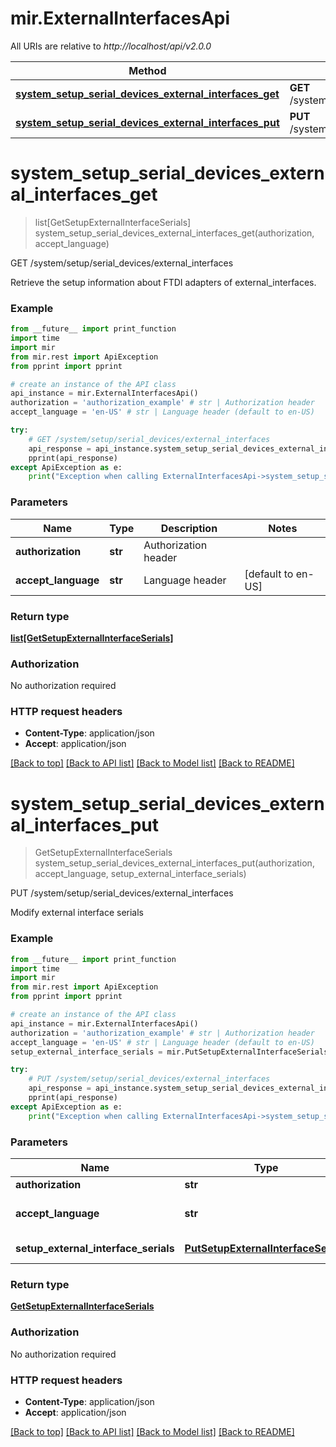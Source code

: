 # mir.ExternalInterfacesApi

All URIs are relative to *http://localhost/api/v2.0.0*

Method | HTTP request | Description
------------- | ------------- | -------------
[**system_setup_serial_devices_external_interfaces_get**](ExternalInterfacesApi.md#system_setup_serial_devices_external_interfaces_get) | **GET** /system/setup/serial_devices/external_interfaces | GET /system/setup/serial_devices/external_interfaces
[**system_setup_serial_devices_external_interfaces_put**](ExternalInterfacesApi.md#system_setup_serial_devices_external_interfaces_put) | **PUT** /system/setup/serial_devices/external_interfaces | PUT /system/setup/serial_devices/external_interfaces


# **system_setup_serial_devices_external_interfaces_get**
> list[GetSetupExternalInterfaceSerials] system_setup_serial_devices_external_interfaces_get(authorization, accept_language)

GET /system/setup/serial_devices/external_interfaces

Retrieve the setup information about FTDI adapters of external_interfaces.

### Example
```python
from __future__ import print_function
import time
import mir
from mir.rest import ApiException
from pprint import pprint

# create an instance of the API class
api_instance = mir.ExternalInterfacesApi()
authorization = 'authorization_example' # str | Authorization header
accept_language = 'en-US' # str | Language header (default to en-US)

try:
    # GET /system/setup/serial_devices/external_interfaces
    api_response = api_instance.system_setup_serial_devices_external_interfaces_get(authorization, accept_language)
    pprint(api_response)
except ApiException as e:
    print("Exception when calling ExternalInterfacesApi->system_setup_serial_devices_external_interfaces_get: %s\n" % e)
```

### Parameters

Name | Type | Description  | Notes
------------- | ------------- | ------------- | -------------
 **authorization** | **str**| Authorization header | 
 **accept_language** | **str**| Language header | [default to en-US]

### Return type

[**list[GetSetupExternalInterfaceSerials]**](GetSetupExternalInterfaceSerials.md)

### Authorization

No authorization required

### HTTP request headers

 - **Content-Type**: application/json
 - **Accept**: application/json

[[Back to top]](#) [[Back to API list]](../README.md#documentation-for-api-endpoints) [[Back to Model list]](../README.md#documentation-for-models) [[Back to README]](../README.md)

# **system_setup_serial_devices_external_interfaces_put**
> GetSetupExternalInterfaceSerials system_setup_serial_devices_external_interfaces_put(authorization, accept_language, setup_external_interface_serials)

PUT /system/setup/serial_devices/external_interfaces

Modify external interface serials

### Example
```python
from __future__ import print_function
import time
import mir
from mir.rest import ApiException
from pprint import pprint

# create an instance of the API class
api_instance = mir.ExternalInterfacesApi()
authorization = 'authorization_example' # str | Authorization header
accept_language = 'en-US' # str | Language header (default to en-US)
setup_external_interface_serials = mir.PutSetupExternalInterfaceSerials() # PutSetupExternalInterfaceSerials | The new values of the setup_external_interface_serials

try:
    # PUT /system/setup/serial_devices/external_interfaces
    api_response = api_instance.system_setup_serial_devices_external_interfaces_put(authorization, accept_language, setup_external_interface_serials)
    pprint(api_response)
except ApiException as e:
    print("Exception when calling ExternalInterfacesApi->system_setup_serial_devices_external_interfaces_put: %s\n" % e)
```

### Parameters

Name | Type | Description  | Notes
------------- | ------------- | ------------- | -------------
 **authorization** | **str**| Authorization header | 
 **accept_language** | **str**| Language header | [default to en-US]
 **setup_external_interface_serials** | [**PutSetupExternalInterfaceSerials**](PutSetupExternalInterfaceSerials.md)| The new values of the setup_external_interface_serials | 

### Return type

[**GetSetupExternalInterfaceSerials**](GetSetupExternalInterfaceSerials.md)

### Authorization

No authorization required

### HTTP request headers

 - **Content-Type**: application/json
 - **Accept**: application/json

[[Back to top]](#) [[Back to API list]](../README.md#documentation-for-api-endpoints) [[Back to Model list]](../README.md#documentation-for-models) [[Back to README]](../README.md)

